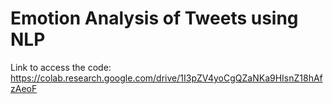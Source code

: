 # Emotion Analysis of Tweets using NLP


Link to access the code: https://colab.research.google.com/drive/1I3pZV4yoCgQZaNKa9HIsnZ18hAfzAeoF
